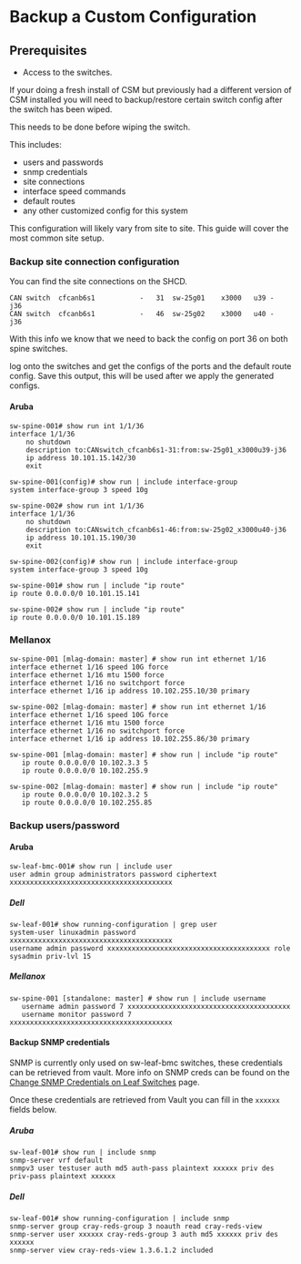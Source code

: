 # Backup a Custom Configuration

## Prerequisites

- Access to the switches.

If your doing a fresh install of CSM but previously had a different version of CSM installed you will need to backup/restore certain switch config after the switch has been wiped.

This needs to be done before wiping the switch.

This includes:

- users and passwords
- snmp credentials
- site connections
- interface speed commands
- default routes
- any other customized config for this system

This configuration will likely vary from site to site. This guide will cover the most common site setup.

### Backup site connection configuration

You can find the site connections on the SHCD.

```
CAN switch	cfcanb6s1	 	 	-	31	sw-25g01	x3000	u39	-	j36
CAN switch	cfcanb6s1	 	 	-	46	sw-25g02	x3000	u40	-	j36
```

With this info we know that we need to back the config on port 36 on both spine switches.

log onto the switches and get the configs of the ports and the default route config. Save this output, this will be used after we apply the generated configs.

#### Aruba

```
sw-spine-001# show run int 1/1/36
interface 1/1/36 
    no shutdown 
    description to:CANswitch_cfcanb6s1-31:from:sw-25g01_x3000u39-j36
    ip address 10.101.15.142/30
    exit
```

```
sw-spine-001(config)# show run | include interface-group
system interface-group 3 speed 10g
```

```
sw-spine-002# show run int 1/1/36
interface 1/1/36 
    no shutdown 
    description to:CANswitch_cfcanb6s1-46:from:sw-25g02_x3000u40-j36
    ip address 10.101.15.190/30
    exit
```

```
sw-spine-002(config)# show run | include interface-group
system interface-group 3 speed 10g
```

```
sw-spine-001# show run | include "ip route"
ip route 0.0.0.0/0 10.101.15.141
```

```
sw-spine-002# show run | include "ip route"
ip route 0.0.0.0/0 10.101.15.189
```

### Mellanox

```
sw-spine-001 [mlag-domain: master] # show run int ethernet 1/16
interface ethernet 1/16 speed 10G force
interface ethernet 1/16 mtu 1500 force
interface ethernet 1/16 no switchport force
interface ethernet 1/16 ip address 10.102.255.10/30 primary
```

```
sw-spine-002 [mlag-domain: master] # show run int ethernet 1/16
interface ethernet 1/16 speed 10G force
interface ethernet 1/16 mtu 1500 force
interface ethernet 1/16 no switchport force
interface ethernet 1/16 ip address 10.102.255.86/30 primary
```

```
sw-spine-001 [mlag-domain: master] # show run | include "ip route"
   ip route 0.0.0.0/0 10.102.3.3 5
   ip route 0.0.0.0/0 10.102.255.9
```

```
sw-spine-002 [mlag-domain: master] # show run | include "ip route"
   ip route 0.0.0.0/0 10.102.3.2 5
   ip route 0.0.0.0/0 10.102.255.85
```

### Backup users/password

#### Aruba

```
sw-leaf-bmc-001# show run | include user
user admin group administrators password ciphertext xxxxxxxxxxxxxxxxxxxxxxxxxxxxxxxxxxxxxxxx
```

##### Dell

```
sw-leaf-001# show running-configuration | grep user
system-user linuxadmin password xxxxxxxxxxxxxxxxxxxxxxxxxxxxxxxxxxxxxxxx
username admin password xxxxxxxxxxxxxxxxxxxxxxxxxxxxxxxxxxxxxxxx role sysadmin priv-lvl 15
```

##### Mellanox

```
sw-spine-001 [standalone: master] # show run | include username
   username admin password 7 xxxxxxxxxxxxxxxxxxxxxxxxxxxxxxxxxxxxxxxx
   username monitor password 7 xxxxxxxxxxxxxxxxxxxxxxxxxxxxxxxxxxxxxxxx
   ```

#### Backup SNMP credentials

SNMP is currently only used on sw-leaf-bmc switches, these credentials can be retrieved from vault. More info on SNMP creds can be found on the [Change SNMP Credentials on Leaf Switches](../../../operations/security_and_authentication/Change_SNMP_Credentials_on_Leaf_Switches.md) page.

Once these credentials are retrieved from Vault you can fill in the `xxxxxx` fields below.

##### Aruba

```
sw-leaf-001# show run | include snmp
snmp-server vrf default
snmpv3 user testuser auth md5 auth-pass plaintext xxxxxx priv des priv-pass plaintext xxxxxx
 ```

##### Dell

```
sw-leaf-001# show running-configuration | include snmp
snmp-server group cray-reds-group 3 noauth read cray-reds-view
snmp-server user xxxxxx cray-reds-group 3 auth md5 xxxxxx priv des xxxxxx
snmp-server view cray-reds-view 1.3.6.1.2 included
 ```
